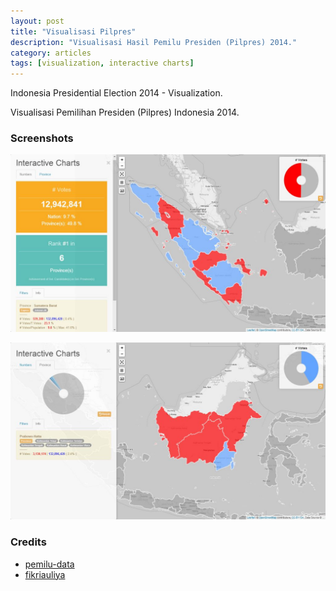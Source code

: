 ```yaml
---
layout: post
title: "Visualisasi Pilpres"
description: "Visualisasi Hasil Pemilu Presiden (Pilpres) 2014."
category: articles
tags: [visualization, interactive charts]
---
```


Indonesia Presidential Election 2014 - Visualization.

Visualisasi Pemilihan Presiden (Pilpres) Indonesia 2014.

### Screenshots

![Screenshot-1](images/viz-pilpres-1.jpg "Case and Analysis - Sumatera")

![Screenshot-2](images/viz-pilpres-2.jpg "Case and Analysis - Kalimantan")

### Credits

- [pemilu-data](https://github.com/pemiluAPI/pemilu-data)
- [fikriauliya](https://github.com/fikriauliya)
